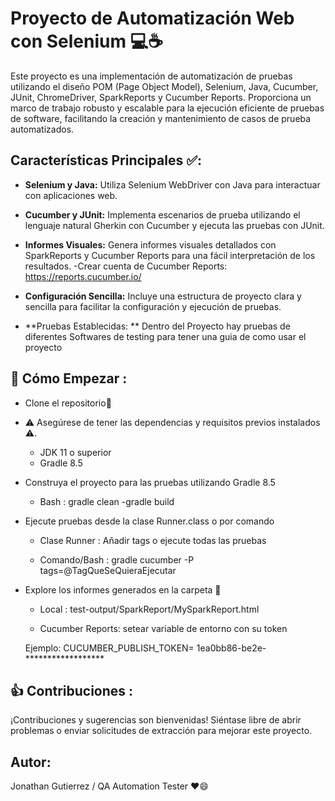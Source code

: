# Proyecto de Automatización Web con Selenium 💻☕

Este proyecto es una implementación de automatización de pruebas utilizando el diseño POM (Page Object Model), Selenium, Java, Cucumber, JUnit, ChromeDriver, SparkReports y Cucumber Reports. Proporciona un marco de trabajo robusto y escalable para la ejecución eficiente de pruebas de software, facilitando la creación y mantenimiento de casos de prueba automatizados.

## Características Principales ✅:

- **Selenium y Java:** Utiliza Selenium WebDriver con Java para interactuar con aplicaciones web.

- **Cucumber y JUnit:** Implementa escenarios de prueba utilizando el lenguaje natural Gherkin con Cucumber y ejecuta las pruebas con JUnit.

- **Informes Visuales:** Genera informes visuales detallados con SparkReports y Cucumber Reports para una fácil interpretación de los resultados.
   -Crear cuenta de Cucumber Reports: https://reports.cucumber.io/

- **Configuración Sencilla:** Incluye una estructura de proyecto clara y sencilla para facilitar la configuración y ejecución de pruebas.
  
- **Pruebas Establecidas: ** Dentro del Proyecto hay pruebas de diferentes Softwares de testing para tener una guia de como usar el proyecto

## 🚀 Cómo Empezar  :

- Clone el repositorio🐙
  
- ⚠️ Asegúrese de tener las dependencias y requisitos previos instalados ⚠️.
  * JDK 11 o superior
  * Gradle 8.5
  
- Construya el proyecto para las pruebas utilizando Gradle 8.5
  
  * Bash : gradle clean -gradle build

- Ejecute pruebas desde la clase Runner.class o por comando
  
  * Clase Runner : Añadir tags o ejecute todas las pruebas

  * Comando/Bash :  gradle cucumber -P tags=@TagQueSeQuieraEjecutar
 
  
- Explore los informes generados en la carpeta 📁

  * Local : test-output/SparkReport/MySparkReport.html 

  * Cucumber Reports: setear variable de entorno con su token
  
  Ejemplo: CUCUMBER_PUBLISH_TOKEN= 1ea0bb86-be2e-******************

## 👍 Contribuciones :

¡Contribuciones y sugerencias son bienvenidas! Siéntase libre de abrir problemas o enviar solicitudes de extracción para mejorar este proyecto.

## Autor:

Jonathan Gutierrez / QA Automation Tester ❤️😄

